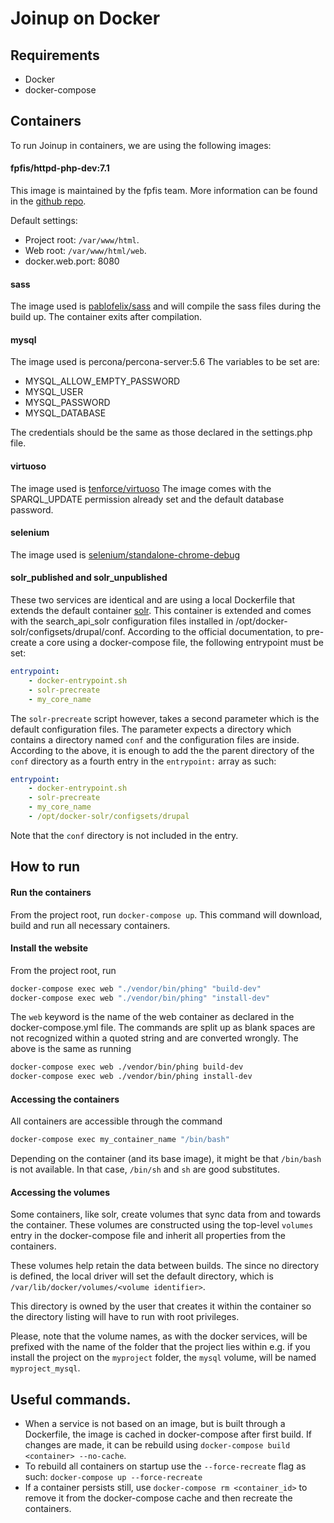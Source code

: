 # Joinup on Docker

## Requirements
* Docker
* docker-compose

## Containers
To run Joinup in containers, we are using the following images:

#### fpfis/httpd-php-dev:7.1
This image is maintained by the fpfis team. More information can be
found in the [github repo](https://github.com/fpfis/httpd-php-dev/).

Default settings:
* Project root: `/var/www/html`.
* Web root: `/var/www/html/web`.
* docker.web.port: 8080

#### sass
The image used is [pablofelix/sass](https://hub.docker.com/r/pablofelix/sass/) and will compile the sass files during the build up.
The container exits after compilation.

#### mysql
The image used is percona/percona-server:5.6
The variables to be set are:
* MYSQL_ALLOW_EMPTY_PASSWORD
* MYSQL_USER
* MYSQL_PASSWORD
* MYSQL_DATABASE

The credentials should be the same as those declared in the settings.php file.

#### virtuoso
The image used is [tenforce/virtuoso](https://hub.docker.com/r/tenforce/virtuoso/)
The image comes with the SPARQL_UPDATE permission already set and the default database password.

#### selenium
The image used is [selenium/standalone-chrome-debug](https://hub.docker.com/r/selenium/standalone-chrome-debug/)

#### solr_published and solr_unpublished
These two services are identical and are using a local Dockerfile that extends the default container
[solr](https://hub.docker.com/_/solr/). This container is extended and comes with the search_api_solr configuration
files installed in /opt/docker-solr/configsets/drupal/conf.
According to the official documentation, to pre-create a core using a docker-compose file, the following entrypoint must
be set:
```yaml
entrypoint:
    - docker-entrypoint.sh
    - solr-precreate
    - my_core_name
```
The `solr-precreate` script however, takes a second parameter which is the default configuration files. The parameter
expects a directory which contains a directory named `conf` and the configuration files are inside. According to the
above, it is enough to add the the parent directory of the `conf` directory as a fourth entry in the `entrypoint:`
array as such:
```yaml
entrypoint:
    - docker-entrypoint.sh
    - solr-precreate
    - my_core_name
    - /opt/docker-solr/configsets/drupal
```
Note that the `conf` directory is not included in the entry.

## How to run

#### Run the containers
From the project root, run `docker-compose up`. This command will download, build and run all necessary containers.

#### Install the website
From the project root, run
```bash
docker-compose exec web "./vendor/bin/phing" "build-dev"
docker-compose exec web "./vendor/bin/phing" "install-dev"
```
The `web` keyword is the name of the web container as declared in the docker-compose.yml file. The commands are split up
as blank spaces are not recognized within a quoted string and are converted wrongly. The above is the same as running
```bash
docker-compose exec web ./vendor/bin/phing build-dev
docker-compose exec web ./vendor/bin/phing install-dev
```
#### Accessing the containers
All containers are accessible through the command
```bash
docker-compose exec my_container_name "/bin/bash"
```
Depending on the container (and its base image), it might be that `/bin/bash` is not available. In that case, `/bin/sh`
and `sh` are good substitutes.

#### Accessing the volumes
Some containers, like solr, create volumes that sync data from and towards the container. These volumes are constructed
using the top-level `volumes` entry in the docker-compose file and inherit all properties from the containers.

These volumes help retain the data between builds. The since no directory is defined, the local driver will set the
default directory, which is `/var/lib/docker/volumes/<volume identifier>`.

This directory is owned by the user that creates it within the container so the directory listing will have to run with
root privileges.

Please, note that the volume names, as with the docker services, will be prefixed with the name of the folder that the
project lies within e.g. if you install the project on the `myproject` folder, the `mysql` volume, will be named
`myproject_mysql`.

## Useful commands.
* When a service is not based on an image, but is built through a Dockerfile, the image is cached in docker-compose
after first build. If changes are made, it can be rebuild using `docker-compose build <container> --no-cache`.
* To rebuild all containers on startup use the `--force-recreate` flag as such: `docker-compose up --force-recreate`
* If a container persists still, use `docker-compose rm <container_id>` to remove it from the docker-compose cache and
then recreate the containers.
